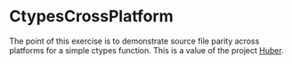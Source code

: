 # CtypesCrossPlatform
The point of this exercise is to demonstrate source file parity across platforms for a simple ctypes function. This is a value of the project [Huber](https://github.com/ambiaence/Huber).
